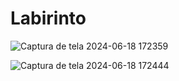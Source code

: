 # Labirinto

![Captura de tela 2024-06-18 172359](https://github.com/Rullian67/Labirinto/assets/141283946/c4a68b9b-18a6-4663-8291-8f6f9e1e9246)

![Captura de tela 2024-06-18 172444](https://github.com/Rullian67/Labirinto/assets/141283946/a6f31dd3-6736-49d8-8dca-60d1aaa6795f)
